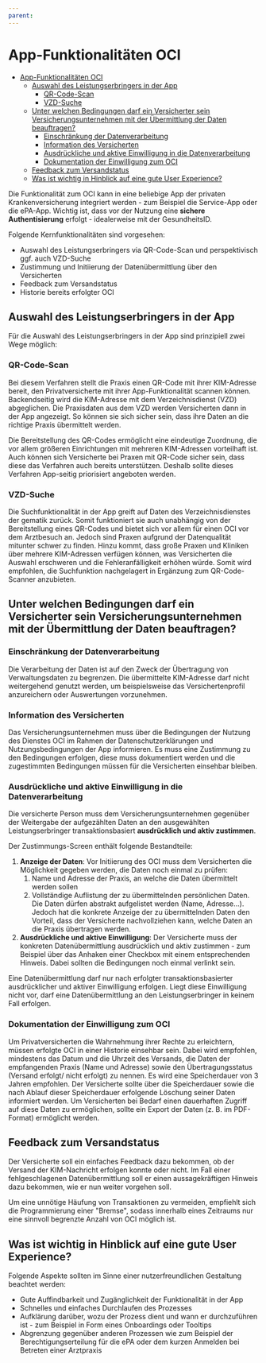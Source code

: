 ```yaml
---
parent:
---
```

# App-Funktionalitäten OCI

- [App-Funktionalitäten OCI](#app-funktionalitäten-oci)
  - [Auswahl des Leistungserbringers in der App](#auswahl-des-leistungserbringers-in-der-app)
    - [QR-Code-Scan](#qr-code-scan)
    - [VZD-Suche](#vzd-suche)
  - [Unter welchen Bedingungen darf ein Versicherter sein Versicherungsunternehmen mit der Übermittlung der Daten beauftragen?](#unter-welchen-bedingungen-darf-ein-versicherter-sein-versicherungsunternehmen-mit-der-übermittlung-der-daten-beauftragen)
    - [Einschränkung der Datenverarbeitung](#einschränkung-der-datenverarbeitung)
    - [Information des Versicherten](#information-des-versicherten)
    - [Ausdrückliche und aktive Einwilligung in die Datenverarbeitung](#ausdrückliche-und-aktive-einwilligung-in-die-datenverarbeitung)
    - [Dokumentation der Einwilligung zum OCI](#dokumentation-der-einwilligung-zum-oci)
  - [Feedback zum Versandstatus](#feedback-zum-versandstatus)
  - [Was ist wichtig in Hinblick auf eine gute User Experience?](#was-ist-wichtig-in-hinblick-auf-eine-gute-user-experience)

Die Funktionalität zum OCI kann in eine beliebige App der privaten Krankenversicherung integriert werden - zum Beispiel die Service-App oder die ePA-App. Wichtig ist, dass vor der Nutzung eine **sichere Authentisierung** erfolgt - idealerweise mit der GesundheitsID.

Folgende Kernfunktionalitäten sind vorgesehen:

- Auswahl des Leistungserbringers via QR-Code-Scan und perspektivisch ggf. auch VZD-Suche
- Zustimmung und Initiierung der Datenübermittlung über den Versicherten
- Feedback zum Versandstatus
- Historie bereits erfolgter OCI

## Auswahl des Leistungserbringers in der App

Für die Auswahl des Leistungserbringers in der App sind prinzipiell zwei Wege möglich:

### QR-Code-Scan

Bei diesem Verfahren stellt die Praxis einen QR-Code mit ihrer KIM-Adresse bereit, den Privatversicherte mit ihrer App-Funktionalität scannen können. Backendseitig wird die KIM-Adresse mit dem Verzeichnisdienst (VZD) abgeglichen. Die Praxisdaten aus dem VZD werden Versicherten dann in der App angezeigt. So können sie sich sicher sein, dass ihre Daten an die richtige Praxis übermittelt werden.

Die Bereitstellung des QR-Codes ermöglicht eine eindeutige Zuordnung, die vor allem größeren Einrichtungen mit mehreren KIM-Adressen vorteilhaft ist. Auch können sich Versicherte bei Praxen mit QR-Code sicher sein, dass diese das Verfahren auch bereits unterstützen. Deshalb sollte dieses Verfahren App-seitig priorisiert angeboten werden.

### VZD-Suche

Die Suchfunktionalität in der App greift auf Daten des Verzeichnisdienstes der gematik zurück. Somit funktioniert sie auch unabhängig von der Bereitstellung eines QR-Codes und bietet sich vor allem für einen OCI vor dem Arztbesuch an. Jedoch sind Praxen aufgrund der Datenqualität mitunter schwer zu finden. Hinzu kommt, dass große Praxen und Kliniken über mehrere KIM-Adressen verfügen können, was Versicherten die Auswahl erschweren und die Fehleranfälligkeit erhöhen würde. Somit wird empfohlen, die Suchfunktion nachgelagert in Ergänzung zum QR-Code-Scanner anzubieten.

## Unter welchen Bedingungen darf ein Versicherter sein Versicherungsunternehmen mit der Übermittlung der Daten beauftragen?

### Einschränkung der Datenverarbeitung

Die Verarbeitung der Daten ist auf den Zweck der Übertragung von Verwaltungsdaten zu begrenzen. Die übermittelte KIM-Adresse darf nicht weitergehend genutzt werden, um beispielsweise das Versichertenprofil anzureichern oder Auswertungen vorzunehmen.

### Information des Versicherten

Das Versicherungsunternehmen muss über die Bedingungen der Nutzung des Dienstes OCI im Rahmen der Datenschutzerklärungen und Nutzungsbedingungen der App informieren. Es muss eine Zustimmung zu den Bedingungen erfolgen, diese muss dokumentiert werden und die zugestimmten Bedingungen müssen für die Versicherten einsehbar bleiben.

### Ausdrückliche und aktive Einwilligung in die Datenverarbeitung

Die versicherte Person muss dem Versicherungsunternehmen gegenüber der Weitergabe der aufgezählten Daten an den ausgewählten Leistungserbringer transaktionsbasiert **ausdrücklich und aktiv zustimmen**.

Der Zustimmungs-Screen enthält folgende Bestandteile:

1. **Anzeige der Daten**: Vor Initiierung des OCI muss dem Versicherten die Möglichkeit gegeben werden, die Daten noch einmal zu prüfen:
   1. Name und Adresse der Praxis, an welche die Daten übermittelt werden sollen
   2. Vollständige Auflistung der zu übermittelnden persönlichen Daten. Die Daten dürfen abstrakt aufgelistet werden (Name, Adresse...). Jedoch hat die konkrete Anzeige der zu übermittelnden Daten den Vorteil, dass der Versicherte nachvollziehen kann, welche Daten an die Praxis übertragen werden.
2. **Ausdrückliche und aktive Einwilligung**: Der Versicherte muss der konkreten Datenübermittlung ausdrücklich und aktiv zustimmen - zum Beispiel über das Anhaken einer Checkbox mit einem entsprechenden Hinweis. Dabei sollten die Bedingungen noch einmal verlinkt sein.

Eine Datenübermittlung darf nur nach erfolgter transaktionsbasierter ausdrücklicher und aktiver Einwilligung erfolgen. Liegt diese Einwilligung nicht vor, darf eine Datenübermittlung an den Leistungserbringer in keinem Fall erfolgen.

### Dokumentation der Einwilligung zum OCI

Um Privatversicherten die Wahrnehmung ihrer Rechte zu erleichtern, müssen erfolgte OCI in einer Historie einsehbar sein. Dabei wird empfohlen, mindestens das Datum und die Uhrzeit des Versands, die Daten der empfangenden Praxis (Name und Adresse) sowie den Übertragungsstatus (Versand erfolgt/ nicht erfolgt) zu nennen. Es wird eine Speicherdauer von 3 Jahren empfohlen. Der Versicherte sollte über die Speicherdauer sowie die nach Ablauf dieser Speicherdauer erfolgende Löschung seiner Daten informiert werden. Um Versicherten bei Bedarf einen dauerhaften Zugriff auf diese Daten zu ermöglichen, sollte ein Export der Daten (z. B. im PDF-Format) ermöglicht werden.
## Feedback zum Versandstatus

Der Versicherte soll ein einfaches Feedback dazu bekommen, ob der Versand der KIM-Nachricht erfolgen konnte oder nicht. Im Fall einer fehlgeschlagenen Datenübermittlung soll er einen aussagekräftigen Hinweis dazu bekommen, wie er nun weiter vorgehen soll.

Um eine unnötige Häufung von Transaktionen zu vermeiden, empfiehlt sich die Programmierung einer "Bremse", sodass innerhalb eines Zeitraums nur eine sinnvoll begrenzte Anzahl von OCI möglich ist.

## Was ist wichtig in Hinblick auf eine gute User Experience?

Folgende Aspekte sollten im Sinne einer nutzerfreundlichen Gestaltung beachtet werden:

- Gute Auffindbarkeit und Zugänglichkeit der Funktionalität in der App
- Schnelles und einfaches Durchlaufen des Prozesses
- Aufklärung darüber, wozu der Prozess dient und wann er durchzuführen ist - zum Beispiel in Form eines Onboardings oder Tooltips
- Abgrenzung gegenüber anderen Prozessen wie zum Beispiel der Berechtigungserteilung für die ePA oder dem kurzen Anmelden bei Betreten einer Arztpraxis
